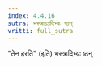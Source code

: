 ```yaml
---
index: 4.4.16
sutra: भस्त्राऽऽदिभ्यः ष्ठन्
vritti: full_sutra
---
```


"तेन हरति" (इति) भस्त्रादिभ्यः ष्ठन्